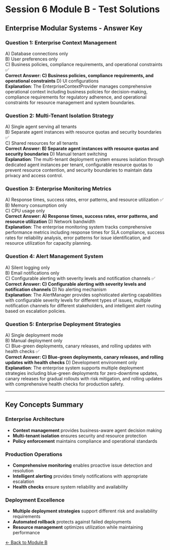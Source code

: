 # Session 6 Module B - Test Solutions

## Enterprise Modular Systems - Answer Key

### Question 1: Enterprise Context Management
A) Database connections only  
B) User preferences only  
C) Business policies, compliance requirements, and operational constraints ✅  
**Correct Answer: C) Business policies, compliance requirements, and operational constraints**
D) UI configurations  
**Explanation**: The EnterpriseContextProvider manages comprehensive operational context including business policies for decision-making, compliance requirements for regulatory adherence, and operational constraints for resource management and system boundaries.

### Question 2: Multi-Tenant Isolation Strategy
A) Single agent serving all tenants  
B) Separate agent instances with resource quotas and security boundaries ✅  
C) Shared resources for all tenants  
**Correct Answer: B) Separate agent instances with resource quotas and security boundaries**
D) Manual tenant switching  
**Explanation**: The multi-tenant deployment system ensures isolation through dedicated agent instances per tenant, configurable resource quotas to prevent resource contention, and security boundaries to maintain data privacy and access control.

### Question 3: Enterprise Monitoring Metrics
A) Response times, success rates, error patterns, and resource utilization ✅  
B) Memory consumption only  
C) CPU usage only  
**Correct Answer: A) Response times, success rates, error patterns, and resource utilization**
D) Network bandwidth  
**Explanation**: The enterprise monitoring system tracks comprehensive performance metrics including response times for SLA compliance, success rates for reliability analysis, error patterns for issue identification, and resource utilization for capacity planning.

### Question 4: Alert Management System
A) Silent logging only  
B) Email notifications only  
C) Configurable alerting with severity levels and notification channels ✅  
**Correct Answer: C) Configurable alerting with severity levels and notification channels**
D) No alerting mechanism  
**Explanation**: The AlertManager provides sophisticated alerting capabilities with configurable severity levels for different types of issues, multiple notification channels for different stakeholders, and intelligent alert routing based on escalation policies.

### Question 5: Enterprise Deployment Strategies
A) Single deployment mode  
B) Manual deployment only  
C) Blue-green deployments, canary releases, and rolling updates with health checks ✅  
**Correct Answer: C) Blue-green deployments, canary releases, and rolling updates with health checks**
D) Development environment only  
**Explanation**: The enterprise system supports multiple deployment strategies including blue-green deployments for zero-downtime updates, canary releases for gradual rollouts with risk mitigation, and rolling updates with comprehensive health checks for production safety.

---

## Key Concepts Summary

### Enterprise Architecture
- **Context management** provides business-aware agent decision making
- **Multi-tenant isolation** ensures security and resource protection
- **Policy enforcement** maintains compliance and operational standards

### Production Operations
- **Comprehensive monitoring** enables proactive issue detection and resolution
- **Intelligent alerting** provides timely notifications with appropriate escalation
- **Health checks** ensure system reliability and availability

### Deployment Excellence
- **Multiple deployment strategies** support different risk and availability requirements
- **Automated rollback** protects against failed deployments
- **Resource management** optimizes utilization while maintaining performance

[← Back to Module B](Session6_ModuleB_Enterprise_Modular_Systems.md)